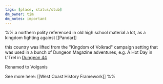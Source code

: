 ```yaml
---
tags: [place, status/stub]
dm_owner: tim
dm_notes: important
---
```

%% a northern polity referenced in old high school material a lot, as a kingdom fighting against [[Pandar]]

this country was lifted from the "Kingdom of Volkrad" campaign setting that was used in a bunch of Dungeon Magazine adventures, e.g. A Hot Day in L'Trel in [Dungeon 44](https://annarchive.com/files/Dungeon%20Magazine%20%23044.pdf)

Renamed to Volganis

See more here: [[West Coast History Framework]]
%%

